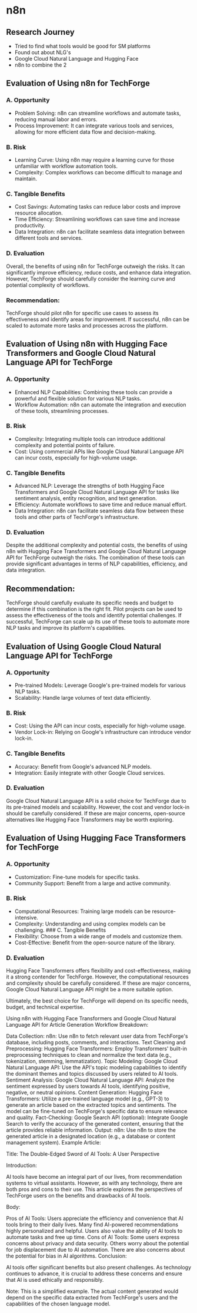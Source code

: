 # n8n

## Research Journey

 - Tried to find what tools would be good for SM platforms
 - Found out about NLG's 
 - Google Cloud Natural Language and Hugging Face
 - n8n to combine the 2

## Evaluation of Using n8n for TechForge
### A. Opportunity
- Problem Solving: n8n can streamline workflows and automate tasks, reducing manual labor and errors.
- Process Improvement: It can integrate various tools and services, allowing for more efficient data flow and decision-making.
### B. Risk
- Learning Curve: Using n8n may require a learning curve for those unfamiliar with workflow automation tools.
- Complexity: Complex workflows can become difficult to manage and maintain.
### C. Tangible Benefits
- Cost Savings: Automating tasks can reduce labor costs and improve resource allocation.
- Time Efficiency: Streamlining workflows can save time and increase productivity.
- Data Integration: n8n can facilitate seamless data integration between different tools and services.
### D. Evaluation
Overall, the benefits of using n8n for TechForge outweigh the risks. It can significantly improve efficiency, reduce costs, and enhance data integration. However, TechForge should carefully consider the learning curve and potential complexity of workflows.

### Recommendation: 
TechForge should pilot n8n for specific use cases to assess its effectiveness and identify areas for improvement. If successful, n8n can be scaled to automate more tasks and processes across the platform.




## Evaluation of Using n8n with Hugging Face Transformers and Google Cloud Natural Language API for TechForge
### A. Opportunity
- Enhanced NLP Capabilities: Combining these tools can provide a powerful and flexible solution for various NLP tasks.
- Workflow Automation: n8n can automate the integration and execution of these tools, streamlining processes.
### B. Risk
- Complexity: Integrating multiple tools can introduce additional complexity and potential points of failure.
- Cost: Using commercial APIs like Google Cloud Natural Language API can incur costs, especially for high-volume usage.
### C. Tangible Benefits
- Advanced NLP: Leverage the strengths of both Hugging Face Transformers and Google Cloud Natural Language API for tasks like sentiment analysis, entity recognition, and text generation.
- Efficiency: Automate workflows to save time and reduce manual effort.
- Data Integration: n8n can facilitate seamless data flow between these tools and other parts of TechForge's infrastructure.
### D. Evaluation

Despite the additional complexity and potential costs, the benefits of using n8n with Hugging Face Transformers and Google Cloud Natural Language API for TechForge outweigh the risks. The combination of these tools can provide significant advantages in terms of NLP capabilities, efficiency, and data integration.

## Recommendation: 
TechForge should carefully evaluate its specific needs and budget to determine if this combination is the right fit. Pilot projects can be used to assess the effectiveness of the tools and identify potential challenges. If successful, TechForge can scale up its use of these tools to automate more NLP tasks and improve its platform's capabilities.


## Evaluation of Using Google Cloud Natural Language API for TechForge
### A. Opportunity
- Pre-trained Models: Leverage Google's pre-trained models for various NLP tasks.
- Scalability: Handle large volumes of text data efficiently.
### B. Risk
- Cost: Using the API can incur costs, especially for high-volume usage.
- Vendor Lock-in: Relying on Google's infrastructure can introduce vendor lock-in.
### C. Tangible Benefits
- Accuracy: Benefit from Google's advanced NLP models.
- Integration: Easily integrate with other Google Cloud services.
### D. Evaluation
Google Cloud Natural Language API is a solid choice for TechForge due to its pre-trained models and scalability. However, the cost and vendor lock-in should be carefully considered. If these are major concerns, open-source alternatives like Hugging Face Transformers may be worth exploring.

## Evaluation of Using Hugging Face Transformers for TechForge
### A. Opportunity
- Customization: Fine-tune models for specific tasks.
- Community Support: Benefit from a large and active community.
### B. Risk
- Computational Resources: Training large models can be resource-intensive.
- Complexity: Understanding and using complex models can be challenging.
### C. Tangible Benefits
- Flexibility: Choose from a wide range of models and customize them.
- Cost-Effective: Benefit from the open-source nature of the library.
### D. Evaluation

Hugging Face Transformers offers flexibility and cost-effectiveness, making it a strong contender for TechForge. However, the computational resources and complexity should be carefully considered. If these are major concerns, Google Cloud Natural Language API might be a more suitable option.

Ultimately, the best choice for TechForge will depend on its specific needs, budget, and technical expertise.

Using n8n with Hugging Face Transformers and Google Cloud Natural Language API for Article Generation
Workflow Breakdown:

Data Collection:
n8n: Use n8n to fetch relevant user data from TechForge's database, including posts, comments, and interactions.
Text Cleaning and Preprocessing:
Hugging Face Transformers: Employ Transformers' built-in preprocessing techniques to clean and normalize the text data (e.g., tokenization, stemming, lemmatization).
Topic Modeling:
Google Cloud Natural Language API: Use the API's topic modeling capabilities to identify the dominant themes and topics discussed by users related to AI tools.
Sentiment Analysis:
Google Cloud Natural Language API: Analyze the sentiment expressed by users towards AI tools, identifying positive, negative, or neutral opinions.
Content Generation:
Hugging Face Transformers: Utilize a pre-trained language model (e.g., GPT-3) to generate an article based on the extracted topics and sentiments. The model can be fine-tuned on TechForge's specific data to ensure relevance and quality.
Fact-Checking:
Google Search API (optional): Integrate Google Search to verify the accuracy of the generated content, ensuring that the article provides reliable information.
Output:
n8n: Use n8n to store the generated article in a designated location (e.g., a database or content management system).
Example Article:

Title: The Double-Edged Sword of AI Tools: A User Perspective

Introduction:

AI tools have become an integral part of our lives, from recommendation systems to virtual assistants. However, as with any technology, there are both pros and cons to their use. This article explores the perspectives of TechForge users on the benefits and drawbacks of AI tools.

Body:

Pros of AI Tools:
Users appreciate the efficiency and convenience that AI tools bring to their daily lives.
Many find AI-powered recommendations highly personalized and helpful.
Users also value the ability of AI tools to automate tasks and free up time.
Cons of AI Tools:
Some users express concerns about privacy and data security.
Others worry about the potential for job displacement due to AI automation.
There are also concerns about the potential for bias in AI algorithms.
Conclusion:

AI tools offer significant benefits but also present challenges. As technology continues to advance, it is crucial to address these concerns and ensure that AI is used ethically and responsibly.

Note: This is a simplified example. The actual content generated would depend on the specific data extracted from TechForge's users and the capabilities of the chosen language model.